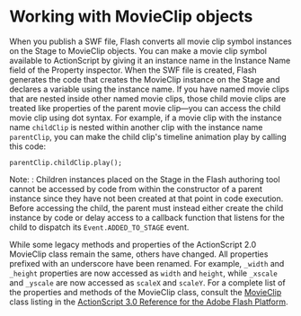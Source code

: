 # Working with MovieClip objects

When you publish a SWF file, Flash converts all movie clip symbol instances on
the Stage to MovieClip objects. You can make a movie clip symbol available to
ActionScript by giving it an instance name in the Instance Name field of the
Property inspector. When the SWF file is created, Flash generates the code that
creates the MovieClip instance on the Stage and declares a variable using the
instance name. If you have named movie clips that are nested inside other named
movie clips, those child movie clips are treated like properties of the parent
movie clip—you can access the child movie clip using dot syntax. For example, if
a movie clip with the instance name `childClip` is nested within another clip
with the instance name `parentClip`, you can make the child clip's timeline
animation play by calling this code:

    parentClip.childClip.play();

Note: : Children instances placed on the Stage in the Flash authoring tool
cannot be accessed by code from within the constructor of a parent instance
since they have not been created at that point in code execution. Before
accessing the child, the parent must instead either create the child instance by
code or delay access to a callback function that listens for the child to
dispatch its `Event.ADDED_TO_STAGE` event.

While some legacy methods and properties of the ActionScript 2.0 MovieClip class
remain the same, others have changed. All properties prefixed with an underscore
have been renamed. For example, `_width` and `_height` properties are now
accessed as `width` and `height`, while `_xscale` and `_yscale` are now accessed
as `scaleX` and `scaleY`. For a complete list of the properties and methods of
the MovieClip class, consult the
[MovieClip](https://help.adobe.com/en_US/FlashPlatform/reference/actionscript/3/flash/display/MovieClip.html)
class listing in the
[ActionScript 3.0 Reference for the Adobe Flash Platform](https://help.adobe.com/en_US/FlashPlatform/reference/actionscript/3/index.html).

